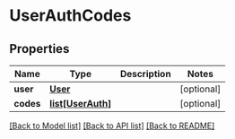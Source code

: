 # UserAuthCodes

## Properties
Name | Type | Description | Notes
------------ | ------------- | ------------- | -------------
**user** | [**User**](User.md) |  | [optional] 
**codes** | [**list[UserAuth]**](UserAuth.md) |  | [optional] 

[[Back to Model list]](../README.md#documentation-for-models) [[Back to API list]](../README.md#documentation-for-api-endpoints) [[Back to README]](../README.md)

